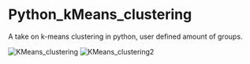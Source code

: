 # Python_kMeans_clustering
A take on k-means clustering in python, user defined amount of groups.

![KMeans_clustering](https://user-images.githubusercontent.com/92677707/147641465-8dee340d-deed-43c5-88ab-e721c761499b.png)
![KMeans_clustering2](https://user-images.githubusercontent.com/92677707/147641471-3a907f2c-3395-41b2-a0ef-c807b29e3244.png)
